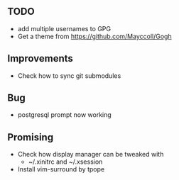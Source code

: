 ## TODO
- add multiple usernames to GPG
- Get a theme from https://github.com/Mayccoll/Gogh

## Improvements
- Check how to sync git submodules

## Bug
- postgresql prompt now working

## Promising
- Check how display manager can be tweaked with
    * ~/.xinitrc and ~/.xsession
- Install vim-surround by tpope
